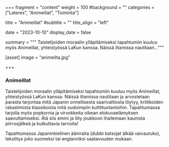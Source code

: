 +++
fragment = "content"
weight = 100
#background = ""
categories = ["Lateres", "Animeillat", "Toiminta"]

title = "Animeillat"
#subtitle = ""
title_align = "left"

date = "2023-10-10"
display_date = false

summary = """
Taistelijoiden moraalin ylläpitämiseksi tapahtumiin kuuluu myös Animeillat, yhteistyössä LaKun kanssa. Näissä iltamissa nautitaan..."""

[asset]
image = "animeilta.jpg"

+++

### Animeillat

Taistelijoiden moraalin ylläpitämiseksi tapahtumiin kuuluu myös Animeillat, yhteistyössä LaKun kanssa. Näissä iltamissa nautitaan ja arvostetaan parasta tarjontaa mitä Japanin onnellisesta saarivaltiosta löytyy, kriitikoiden rakastimista klassikoista mitä oudoimpiin kulttituotantoihin. Tapahtumassa tarjolla myös popkornia ja virvokkeita oikean elokuvaelämyksen saavuttamiseksi. Älä siis emmi ja liity joukkoon ihailemaan kaunista piirrosjälkeä ja kutkuttavia tarnoita!

Tapahtumassa Japaninkielinen ääniraita (dubbi katsojat älkää vaivautuko), tekstitys joko suomeksi tai englanniksi saatavuuden mukaan.
